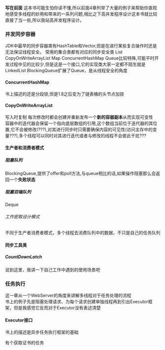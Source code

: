 **写在前面**
这本书可能生怕你读不懂,所以前面4章列举了大量的例子来帮助你直观地感受多线程的妙用和带来的一系列问题,相比之下高并发程序设计这本书就比较直接了当一些,所以我站高并发程序设计。
### 并发同步容器
JDK中最早的同步容器类有HashTable和Vector,但是在进行某些复合操作时还是无法保证线程安全。
常用的集合类都有对应的同步安全类
List CopyOnWriteArrayList
Map ConcurrentHashMap
Queue比较特殊,可能平时开发过程中见的比较少,但是这是一个接口,它的实现类大家一定都不陌生就是LinkedList
BlockingQueue扩展了Queue，是从线程安全的角度
#### ConcurrentHashMap
书上描述的还是分段锁,但是1.8之后变为了链表桶的头节点加锁
#### CopyOnWriteArrayList
写入时复制 每次修改时都会创建并重新发布一个**新的容器副本**从而实现可变性  
容器中的迭代器会保留一个指向底层数组的引用,这个数组当前位于迭代器的其位置,它不会被修改(???),对其进行同步时只需要确保内容的可见性(访问主存中的变量???),多个线程可以同时对其进行迭代或者与修改的线程不会彼此干扰???
#### 生产者和消费者模式
##### 阻塞队列
BlockingQueue,提供了offer和poll方法,与queue相比的话,如果操作阻塞那么会返回一个**失败状态**  
##### 阻塞双端队列
Deque
###### 工作密取设计模式
不同于生产者消费者模式，多个线程去消费队列中的数据，不只是自己的任务队列
#### 同步工具类
##### CountDownLatch
说到这里，我讲一下自己工作中遇到的使用场景吧
### 任务执行
这一章从一个WebServer的角度来讲解多线程对于任务处理的流程  
书上的例子先是阻塞处理请求、为每个请求创建单独线程再到引出Executor框架，但是我感觉它反而对于Executor没有表述清楚  
#### Executor接口
书上的描述是异步任务执行框架的基础


有个获取证书的任务